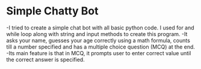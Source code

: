 # Simple Chatty Bot
-I tried to create a simple chat bot with all basic python code. I used for and while loop along with string and input methods to create this program.
-It asks your name, guesses your age correctly using a math formula, counts till a number specified and has a multiple choice question (MCQ) at the end.
-Its main feature is that in MCQ, it prompts user to enter correct value until the correct answer is specified.
